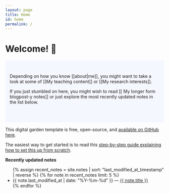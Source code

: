```yaml
---
layout: page
title: Home
id: home
permalink: /
---
```


# Welcome! 🌱

<div class="welcome-block">
  Depending on how you know [[about|me]], you might want to take a look at some of <span class="internal-link">[[My teaching content]]</span> or <span class="internal-link">[[My research interests]]</span>.
  
  If you just stumbled on here, you might wish to read <span class="internal-link">[[ My longer form blogpost-y notes]]</span> or just explore the most recently updated notes in the list below.
</div>

This digital garden template is free, open-source, and [available on GitHub here](https://github.com/maximevaillancourt/digital-garden-jekyll-template).

The easiest way to get started is to read this [step-by-step guide explaining how to set this up from scratch](https://maximevaillancourt.com/blog/setting-up-your-own-digital-garden-with-jekyll).

<strong>Recently updated notes</strong>

<ul>
  {% assign recent_notes = site.notes | sort: "last_modified_at_timestamp" | reverse %}
  {% for note in recent_notes limit: 5 %}
    <li>
      {{ note.last_modified_at | date: "%Y-%m-%d" }} — <a class="internal-link" href="{{ site.baseurl }}{{ note.url }}">{{ note.title }}</a>
    </li>
  {% endfor %}
</ul>

<style>
  .wrapper {
    max-width: 46em;
  }

  .welcome-block {
    padding: 3em 1em;
    background: #f5f7ff;
    border-radius: 4px;
  }

  [data-theme="dark"] .welcome-block {
    background-color: #1f232b;
    color: #eaeaea;
  }
</style>
